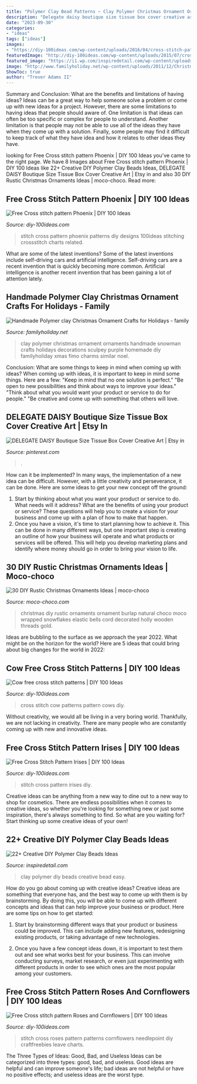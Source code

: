 ```yaml
---
title: "Polymer Clay Bead Patterns ~ Clay Polymer Christmas Ornament Ornaments Handmade Snowman Crafts Holidays Decorations Sculpey Purple Homemade Diy Familyholiday Xmas Fimo Charms Similar Noel"
description: "Delegate daisy boutique size tissue box cover creative art"
date: "2023-09-30"
categories:
- "ideas"
tags: ["ideas"]
images:
- "https://diy-100ideas.com/wp-content/uploads/2016/04/cross-stitch-pattern-roses-and-cornflowers-2.png"
featuredImage: "http://diy-100ideas.com/wp-content/uploads/2015/07/cross-stitch-cow-pattern-free-5.jpg"
featured_image: "https://i1.wp.com/inspiredetail.com/wp-content/uploads/2020/06/25-Creative-DIY-Polymer-Clay-Beads-Ideas-19-1.jpg?resize=640%2C948"
image: "http://www.familyholiday.net/wp-content/uploads/2011/12/Christmas-Ornaments_12.jpg"
ShowToc: true
author: "Trever Adams II"
---
```



Summary and Conclusion: What are the benefits and limitations of having ideas?
Ideas can be a great way to help someone solve a problem or come up with new ideas for a project. However, there are some limitations to having ideas that people should aware of. One limitation is that ideas can often be too specific or complex for people to understand. Another limitation is that people may not be able to use all of the ideas they have when they come up with a solution. Finally, some people may find it difficult to keep track of what they have idea and how it relates to other ideas they have.

	

		
looking for Free Cross stitch pattern Phoenix | DIY 100 Ideas you've came to the right page. We have 8 Images about Free Cross stitch pattern Phoenix | DIY 100 Ideas like 22+ Creative DIY Polymer Clay Beads Ideas, DELEGATE DAISY Boutique Size Tissue Box Cover Creative Art | Etsy in and also 30 DIY Rustic Christmas Ornaments Ideas | moco-choco. Read more:
		
    
## Free Cross Stitch Pattern Phoenix | DIY 100 Ideas

<img loading=lazy src="http://diy-100ideas.com/wp-content/uploads/2015/06/cross-stitch-pattern-phoenix-5.jpg" onerror="this.onerror=null;this.src='https://tse4.mm.bing.net/th?id=OIP.JqUs4hoh1DudSW0U4Tv6-wDSEp&amp;pid=15.1';" alt="Free Cross stitch pattern Phoenix | DIY 100 Ideas">

_Source: diy-100ideas.com_

>stitch cross pattern phoenix patterns diy designs 100ideas stitching crossstitch charts related. 

	

What are some of the latest inventions?
Some of the latest inventions include self-driving cars and artificial intelligence. Self-driving cars are a recent invention that is quickly becoming more common. Artificial intelligence is another recent invention that has been gaining a lot of attention lately.

    
## Handmade Polymer Clay Christmas Ornament Crafts For Holidays - Family

<img loading=lazy src="http://www.familyholiday.net/wp-content/uploads/2011/12/Christmas-Ornaments_12.jpg" onerror="this.onerror=null;this.src='https://tse4.mm.bing.net/th?id=OIP.chAMZeUQBMH_G6o0NtHBRgHaJ4&amp;pid=15.1';" alt="Handmade Polymer clay Christmas Ornament Crafts for Holidays - family">

_Source: familyholiday.net_

>clay polymer christmas ornament ornaments handmade snowman crafts holidays decorations sculpey purple homemade diy familyholiday xmas fimo charms similar noel. 

	

Conclusion: What are some things to keep in mind when coming up with ideas?
When coming up with ideas, it is important to keep in mind some things. Here are a few:
"Keep in mind that no one solution is perfect."
"Be open to new possibilities and think about ways to improve your ideas."
"Think about what you would want your product or service to do for people."
"Be creative and come up with something that others will love.

    
## DELEGATE DAISY Boutique Size Tissue Box Cover Creative Art | Etsy In

<img loading=lazy src="https://i.pinimg.com/736x/1d/e8/78/1de87838d2069bb5244a6a22c6912bd6.jpg" onerror="this.onerror=null;this.src='https://tse2.mm.bing.net/th?id=OIP.hsMnxJk_6mHOYnqRWK_ZdAHaIp&amp;pid=15.1';" alt="DELEGATE DAISY Boutique Size Tissue Box Cover Creative Art | Etsy in">

_Source: pinterest.com_

>. 

	

How can it be implemented?
In many ways, the implementation of a new idea can be difficult. However, with a little creativity and perseverance, it can be done. Here are some ideas to get your new concept off the ground: 
1. Start by thinking about what you want your product or service to do. What needs will it address? What are the benefits of using your product or service? These questions will help you to create a vision for your business and come up with a plan of how to make that happen. 
2. Once you have a vision, it's time to start planning how to achieve it. This can be done in many different ways, but one important step is creating an outline of how your business will operate and what products or services will be offered. This will help you develop marketing plans and identify where money should go in order to bring your vision to life.

    
## 30 DIY Rustic Christmas Ornaments Ideas | Moco-choco

<img loading=lazy src="https://mocochocodotcom.files.wordpress.com/2014/11/rustic-christmas-ornament-red.jpg" onerror="this.onerror=null;this.src='https://tse3.mm.bing.net/th?id=OIP.Sx80QBiPWNaGP4FXlKlfYwHaJ4&amp;pid=15.1';" alt="30 DIY Rustic Christmas Ornaments Ideas | moco-choco">

_Source: moco-choco.com_

>christmas diy rustic ornaments ornament burlap natural choco moco wrapped snowflakes elastic bells cord decorated holly wooden threads gold. 

	

Ideas are bubbling to the surface as we approach the year 2022. What might be on the horizon for the world? Here are 5 ideas that could bring about big changes for the world in 2022:

    
## Cow Free Cross Stitch Patterns | DIY 100 Ideas

<img loading=lazy src="http://diy-100ideas.com/wp-content/uploads/2015/07/cross-stitch-cow-pattern-free-5.jpg" onerror="this.onerror=null;this.src='https://tse3.mm.bing.net/th?id=OIP.7w-UEXColmjJtQXdUldv0QD-D1&amp;pid=15.1';" alt="Cow free cross stitch patterns | DIY 100 Ideas">

_Source: diy-100ideas.com_

>cross stitch cow patterns pattern cows diy. 

	

Without creativity, we would all be living in a very boring world. Thankfully, we are not lacking in creativity. There are many people who are constantly coming up with new and innovative ideas.

    
## Free Cross Stitch Pattern Irises | DIY 100 Ideas

<img loading=lazy src="http://diy-100ideas.com/wp-content/uploads/2017/06/Cross_stitch_Pattern_Irises-2.png" onerror="this.onerror=null;this.src='https://tse2.mm.bing.net/th?id=OIP.iGSZE3IU-s6Udg6IbWmMyQDWEi&amp;pid=15.1';" alt="Free Cross Stitch Pattern Irises | DIY 100 Ideas">

_Source: diy-100ideas.com_

>stitch cross pattern irises diy. 

	

Creative ideas can be anything from a new way to dine out to a new way to shop for cosmetics. There are endless possibilities when it comes to creative ideas, so whether you're looking for something new or just some inspiration, there's always something to find. So what are you waiting for? Start thinking up some creative ideas of your own!

    
## 22+ Creative DIY Polymer Clay Beads Ideas

<img loading=lazy src="https://i1.wp.com/inspiredetail.com/wp-content/uploads/2020/06/25-Creative-DIY-Polymer-Clay-Beads-Ideas-19-1.jpg?resize=640%2C948" onerror="this.onerror=null;this.src='https://tse3.mm.bing.net/th?id=OIP.11e3el4sg_oZyx0ODGmuWQHaK-&amp;pid=15.1';" alt="22+ Creative DIY Polymer Clay Beads Ideas">

_Source: inspiredetail.com_

>clay polymer diy beads creative bead easy. 

	

How do you go about coming up with creative ideas?
Creative ideas are something that everyone has, and the best way to come up with them is by brainstorming. By doing this, you will be able to come up with different concepts and ideas that can help improve your business or product. Here are some tips on how to get started:
1. Start by brainstorming different ways that your product or business could be improved. This can include adding new features, redesigning existing products, or taking advantage of new technologies.

2. Once you have a few concept ideas down, it is important to test them out and see what works best for your business. This can involve conducting surveys, market research, or even just experimenting with different products in order to see which ones are the most popular among your customers.


    
## Free Cross Stitch Pattern Roses And Cornflowers | DIY 100 Ideas

<img loading=lazy src="https://diy-100ideas.com/wp-content/uploads/2016/04/cross-stitch-pattern-roses-and-cornflowers-2.png" onerror="this.onerror=null;this.src='https://tse1.mm.bing.net/th?id=OIP.-gbuFSMhjlhDE9-KL2jElgHaLc&amp;pid=15.1';" alt="Free Cross stitch pattern Roses and Cornflowers | DIY 100 Ideas">

_Source: diy-100ideas.com_

>stitch cross roses pattern patterns cornflowers needlepoint diy craftfreebies leave charts. 

	

The Three Types of Ideas: Good, Bad, and Useless
Ideas can be categorized into three types: good, bad, and useless. Good ideas are helpful and can improve someone's life; bad ideas are not helpful or have no positive effects; and useless ideas are the worst type.

